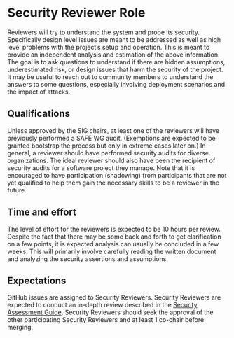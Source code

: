# Security Reviewer Role

Reviewers will try to understand the system and probe its security.
Specifically design level issues are meant to be addressed as well as high
level problems with the project’s setup and operation. This is meant to 
provide an independent analysis and estimation of the above information. 
The goal is to ask questions to understand if there are hidden assumptions,
underestimated risk, or design issues that harm the security of the project. 
It may be useful to reach out to community members to understand the answers
to some questions, especially involving deployment scenarios and the impact
 of attacks.

## Qualifications

Unless approved by the SIG chairs, at least one of the reviewers will
have previously performed a SAFE WG audit.  (Exemptions are expected to be
granted bootstrap the process but only in extreme cases later on.)  In
general, a reviewer should have performed security audits for diverse
organizations.  The ideal reviewer should also have been the recipient
of security audits for a software project they manage.  Note that it is
encouraged to have participation (shadowing) from participants that are not
yet qualified to help them gain the necessary skills to be a reviewer
in the future.

## Time and effort

The level of effort for the reviewers is expected to be 10 hours per review.
Despite the fact that there may be some back and forth to get clarification
on a few points, it is expected analysis can usually be concluded in a few
weeks.  This will primarily involve carefully reading the written
document and analyzing the security assertions and assumptions.

## Expectations

GitHub issues are assigned to Security Reviewers. Security Reviewers are 
expected to conduct an in-depth review described in the [Security Assessment
Guide](./). Security Reviewers should seek the approval of the other 
participating Security Reviewers and at least 1 co-chair before merging.

